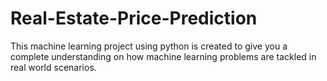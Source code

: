 # Real-Estate-Price-Prediction
This machine learning project using python is created to give you a complete understanding on how machine learning problems are tackled in real world scenarios.
